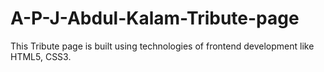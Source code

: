 # A-P-J-Abdul-Kalam-Tribute-page
This Tribute page is built using technologies of frontend development like HTML5, CSS3.
